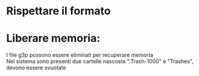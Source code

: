 # Rispettare il formato
# Liberare memoria:
I file g3p possono essere eliminati per recuperare memoria  
Nel sistema sono presenti due cartelle nascoste ".Trash-1000" e "Trashes", devono essere svuotate
